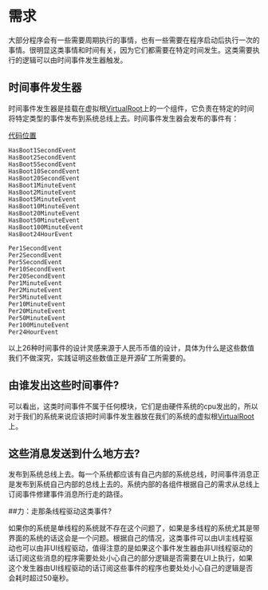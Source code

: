 # 需求

大部分程序会有一些需要周期执行的事情，也有一些需要在程序启动后执行一次的事情。很明显这类事情和时间有关，因为它们都需要在特定时间发生。这类需要执行的逻辑可以由时间事件发生器触发。

## 时间事件发生器
时间事件发生器是挂载在虚拟根[VirtualRoot](<https://github.com/ntminer-project/ntminer/blob/master/src/NTMinerlib/VirtualRoot.cs>)上的一个组件，它负责在特定的时间将特定类型的事件发布到系统总线上去。时间事件发生器会发布的事件有：

[代码位置](https://github.com/ntminer-project/ntminer/blob/master/src/NTMinerlib/Messages.cs)

```
HasBoot1SecondEvent
HasBoot2SecondEvent
HasBoot5SecondEvent
HasBoot10SecondEvent
HasBoot20SecondEvent
HasBoot1MinuteEvent
HasBoot2MinuteEvent
HasBoot5MinuteEvent
HasBoot10MinuteEvent
HasBoot20MinuteEvent
HasBoot50MinuteEvent
HasBoot100MinuteEvent
HasBoot24HourEvent

Per1SecondEvent
Per2SecondEvent
Per5SecondEvent
Per10SecondEvent
Per20SecondEvent
Per1MinuteEvent
Per2MinuteEvent
Per5MinuteEvent
Per10MinuteEvent
Per20MinuteEvent
Per50MinuteEvent
Per100MinuteEvent
Per24HourEvent
```

以上26种时间事件的设计灵感来源于人民币币值的设计，具体为什么是这些数值我们不做深究，实践证明这些数值正是开源矿工所需要的。

## 由谁发出这些时间事件?

可以看出，这类时间事件不属于任何模块，它们是由硬件系统的cpu发出的，所以对于我们的系统来说应该把时间事件发生器放在我们的系统的虚拟根[VirtualRoot](<https://github.com/ntminer-project/ntminer/blob/master/src/NTMinerlib/VirtualRoot.cs>)上。

## 这些消息发送到什么地方去?
发布到系统总线上去。每一个系统都应该有自己内部的系统总线，时间事件消息正是发布到系统自己内部的总线上去的。系统内部的各组件根据自己的需求从总线上订阅事件修建事件消息所行走的路径。

##力：走那条线程驱动这类事件?

如果你的系统是单线程的系统就不存在这个问题了，如果是多线程的系统尤其是带界面的系统的话这会是一个问题。根据自己的情况，这类事件可以由UI主线程驱动也可以由非UI线程驱动，值得注意的是如果这个事件发生器由非UI线程驱动的话订阅这些消息的程序需要处处小心自己的部分逻辑是否需要在UI上执行，如果这个发生器由UI线程驱动的话订阅这些事件的程序也要处处小心自己的逻辑是否会耗时超过50毫秒。